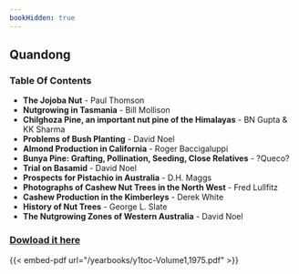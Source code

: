 ```yaml
---
bookHidden: true
---
```


## Quandong

### Table Of Contents

- **The Jojoba Nut** - Paul Thomson
- **Nutgrowing in Tasmania** - Bill Mollison
- **Chilghoza Pine, an important nut pine of the Himalayas** - BN
  Gupta & KK Sharma
- **Problems of Bush Planting** - David Noel
- **Almond Production in California** - Roger Baccigaluppi
- **Bunya Pine: Grafting, Pollination, Seeding, Close Relatives** -
  ?Queco?
- **Trial on Basamid** - David Noel
- **Prospects for Pistachio in Australia** - D.H. Maggs
- **Photographs of Cashew Nut Trees in the North West** - Fred
  Lullfitz
- **Cashew Production in the Kimberleys** - Derek White
- **History of Nut Trees** - George L. Slate
- **The Nutgrowing Zones of Western Australia** - David Noel

### [Dowload it here](/yearbooks/y1toc-Volume1,1975.pdf)

{{< embed-pdf url="/yearbooks/y1toc-Volume1,1975.pdf" >}}
